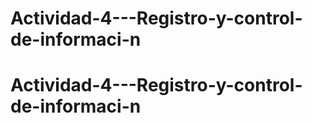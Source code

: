 # Actividad-4---Registro-y-control-de-informaci-n
# Actividad-4---Registro-y-control-de-informaci-n
